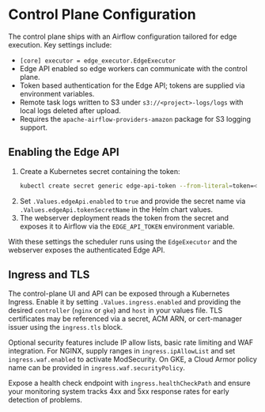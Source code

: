 # Control Plane Configuration

The control plane ships with an Airflow configuration tailored for edge execution.
Key settings include:

- `[core] executor = edge_executor.EdgeExecutor`
- Edge API enabled so edge workers can communicate with the control plane.
- Token based authentication for the Edge API; tokens are supplied via environment variables.
- Remote task logs written to S3 under `s3://<project>-logs/logs` with local logs deleted after upload.
- Requires the `apache-airflow-providers-amazon` package for S3 logging support.

## Enabling the Edge API

1. Create a Kubernetes secret containing the token:
   ```bash
   kubectl create secret generic edge-api-token --from-literal=token=<token>
   ```
2. Set `.Values.edgeApi.enabled` to `true` and provide the secret name via
   `.Values.edgeApi.tokenSecretName` in the Helm chart values.
3. The webserver deployment reads the token from the secret and exposes it to
   Airflow via the `EDGE_API_TOKEN` environment variable.

With these settings the scheduler runs using the `EdgeExecutor` and the webserver
exposes the authenticated Edge API.

## Ingress and TLS

The control-plane UI and API can be exposed through a Kubernetes Ingress. Enable
it by setting `.Values.ingress.enabled` and providing the desired `controller`
(`nginx` or `gke`) and `host` in your values file. TLS certificates may be
referenced via a secret, ACM ARN, or cert-manager issuer using the
`ingress.tls` block.

Optional security features include IP allow lists, basic rate limiting and WAF
integration. For NGINX, supply ranges in `ingress.ipAllowList` and set
`ingress.waf.enabled` to activate ModSecurity. On GKE, a Cloud Armor policy name
can be provided in `ingress.waf.securityPolicy`.

Expose a health check endpoint with `ingress.healthCheckPath` and ensure your
monitoring system tracks 4xx and 5xx response rates for early detection of
problems.
